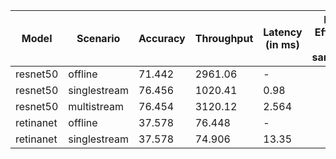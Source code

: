 | Model     | Scenario     |   Accuracy |   Throughput | Latency (in ms)   | Power Efficiency (in samples/J)   | TEST01   | TEST04   |
|-----------|--------------|------------|--------------|-------------------|-----------------------------------|----------|----------|
| resnet50  | offline      |     71.442 |     2961.06  | -                 |                                   | passed   | passed   |
| resnet50  | singlestream |     76.456 |     1020.41  | 0.98              |                                   | passed   | passed   |
| resnet50  | multistream  |     76.454 |     3120.12  | 2.564             |                                   | passed   | passed   |
| retinanet | offline      |     37.578 |       76.448 | -                 |                                   | passed   |          |
| retinanet | singlestream |     37.578 |       74.906 | 13.35             |                                   | passed   |          |